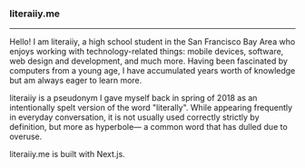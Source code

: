 ### literaiiy.me

----

Hello! I am literaiiy, a high school student in the San Francisco Bay Area who enjoys working with technology-related things: mobile devices, software, web design and development, and much more. Having been fascinated by computers from a young age, I have accumulated years worth of knowledge but am always eager to learn more.

literaiiy is a pseudonym I gave myself back in spring of 2018 as an intentionally spelt version of the word "literally". While appearing frequently in everyday conversation, it is not usually used correctly strictly by definition, but more as hyperbole— a common word that has dulled due to overuse.

literaiiy.me is built with Next.js.
